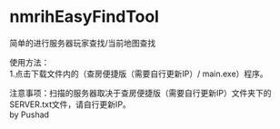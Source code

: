 # nmrihEasyFindTool
简单的进行服务器玩家查找/当前地图查找

使用方法：  
1.点击下载文件内的（查房便捷版（需要自行更新IP）/ main.exe）程序。  

注意事项：扫描的服务器取决于查房便捷版（需要自行更新IP）文件夹下的SERVER.txt文件，请自行更新IP。  
by Pushad  
